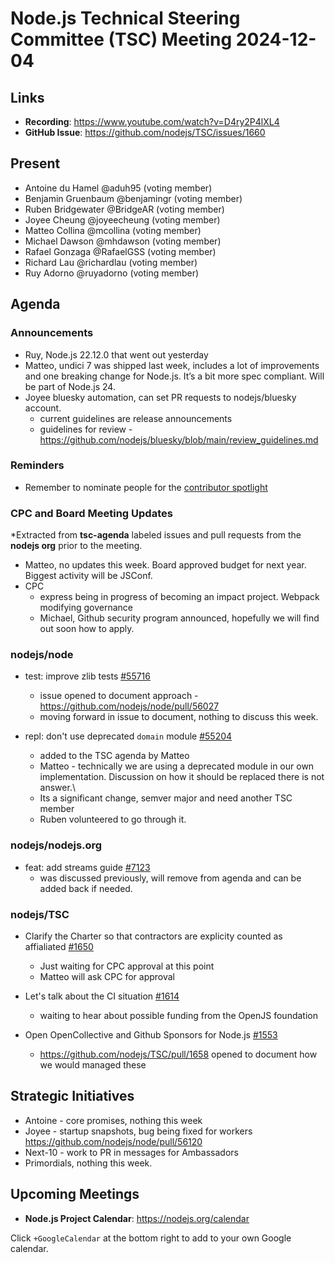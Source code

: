 # Node.js Technical Steering Committee (TSC) Meeting 2024-12-04

## Links

* **Recording**:  <https://www.youtube.com/watch?v=D4ry2P4lXL4>
* **GitHub Issue**: <https://github.com/nodejs/TSC/issues/1660>

## Present

* Antoine du Hamel @aduh95 (voting member)
* Benjamin Gruenbaum @benjamingr (voting member)
* Ruben Bridgewater @BridgeAR (voting member)
* Joyee Cheung @joyeecheung (voting member)
* Matteo Collina @mcollina (voting member)
* Michael Dawson @mhdawson (voting member)
* Rafael Gonzaga @RafaelGSS (voting member)
* Richard Lau @richardlau (voting member)
* Ruy Adorno @ruyadorno (voting member)

## Agenda

### Announcements

* Ruy, Node.js 22.12.0 that went out yesterday
* Matteo, undici 7 was shipped last week, includes a lot of improvements and one breaking
  change for Node.js. It’s a bit more spec compliant. Will be part of Node.js 24.
* Joyee bluesky automation, can set PR requests to nodejs/bluesky account.
  * current guidelines are release announcements
  * guidelines for review - <https://github.com/nodejs/bluesky/blob/main/review_guidelines.md>

### Reminders

* Remember to nominate people for the [contributor spotlight](https://github.com/nodejs/node/blob/main/doc/contributing/reconizing-contributors.md#bi-monthly-contributor-spotlight)

### CPC and Board Meeting Updates

*Extracted from **tsc-agenda** labeled issues and pull requests from the **nodejs org** prior to the meeting.

* Matteo, no updates this week. Board approved budget for next year. Biggest activity will be
  JSConf.
* CPC
  * express being in progress of becoming an impact project. Webpack modifying
    governance
  * Michael, Github security program announced, hopefully we will find out soon how
    to apply.

### nodejs/node

* test: improve zlib tests [#55716](https://github.com/nodejs/node/pull/55716)
  * issue opened to document approach - <https://github.com/nodejs/node/pull/56027>
  * moving forward in issue to document, nothing to discuss this week.

* repl: don't use deprecated `domain` module [#55204](https://github.com/nodejs/node/pull/55204)
  * added to the TSC agenda by Matteo
  * Matteo - technically we are using a deprecated module in our own implementation.
    Discussion on how it should be replaced there is not answer.\
  * Its a significant change, semver major and need another TSC member
  * Ruben volunteered to go through it.

### nodejs/nodejs.org

* feat: add streams guide [#7123](https://github.com/nodejs/nodejs.org/pull/7123)
  * was discussed previously, will remove from agenda and can be added back if needed.

### nodejs/TSC

* Clarify the Charter so that contractors are explicity counted as affialiated [#1650](https://github.com/nodejs/TSC/pull/1650)
  * Just waiting for CPC approval at this point
  * Matteo will ask CPC for approval

* Let's talk about the CI situation [#1614](https://github.com/nodejs/TSC/issues/1614)
  * waiting to hear about possible funding from the OpenJS foundation

* Open OpenCollective and Github Sponsors for Node.js [#1553](https://github.com/nodejs/TSC/issues/1553)
  * <https://github.com/nodejs/TSC/pull/1658> opened to document how we would managed these

## Strategic Initiatives

* Antoine - core promises, nothing this week
* Joyee - startup snapshots, bug being fixed for workers <https://github.com/nodejs/node/pull/56120>
* Next-10 - work to PR in messages for Ambassadors
* Primordials, nothing this week.

## Upcoming Meetings

* **Node.js Project Calendar**: <https://nodejs.org/calendar>

Click `+GoogleCalendar` at the bottom right to add to your own Google calendar.

